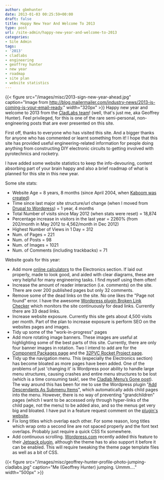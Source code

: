 ```yaml
---
author: gbmhunter
date: 2013-01-03 00:25:59+00:00
draft: false
title: Happy New Year And Welcome To 2013
type: post
url: /site-admin/happy-new-year-and-welcome-to-2013
categories:
- Site Admin
tags:
- '2013'
- cladlabs
- engineering
- geoffrey hunter
- new year
- roadmap
- site plan
- website statistics
---
```


{{< figure src="/images/misc/2013-sign-new-year-ahead.jpg" caption="Image from http://blog.mailermailer.com/industry-news/2013-is-coming-is-your-email-ready."  width="320px" >}} Happy new year and welcome to 2013 from the [CladLabs team](http://en.gravatar.com/gbmhunter)! (well, that's just me, aka Geoffrey Hunter). Feel privileged, for this is one of the rare semi-personal, non-engineering posts that are ever presented on this site.

First off, thanks to everyone who has visited this site. And a bigger thanks for anyone who has commented or learnt something from it! I hope that this site has provided useful engineering-related information for people doing anything from constructing DIY electronic circuits to getting involved with pyrotechnics and rocketry.

I have added some website statistics to keep the info-devouring, content absorbing part of your brain happy and also a brief roadmap of what is planned for this site in this new year.

Some site stats:

* Website Age = 8 years, 8 months (since April 2004, when [Kaboom was created](http://blog.mbedded.ninja/2004/04))
* Time since last major site structure/url change (when I moved from [Drupal to Wordpress](http://blog.mbedded.ninja/site-admin/wordpress-migration)) = 1 year, 4 months
* Total Number of visits since May 2012 (when stats were reset) = 18,874
* Percentage increase in visitors in the last year = 2260% (from 202/month in May 2012 to 4,562/month in Dec 2012)
* Highest Number of Views in 1 Day = 312
* Num. of Pages = 221
* Num. of Posts = 98
* Num. of Images = 1021
* Num. of Comments (including trackbacks) = 71

Website goals for this year:

* Add more [online calculators](http://blog.mbedded.ninja/electronics/general/online-calculators) to the Electronics section. If laid out properly, made to look good, and aided with clear diagrams, these are very helpful for many engineering tasks. I find myself using them often!
* Increase the amount of reader interaction (i.e. comments) on the site. There are over 200 published pages but only 32 comments.
* Remove some of the dead links on the site. No one likes the "Page not found" error. I have the awesome [Wordpress plugin Broken Link Checker](http://w-shadow.com/blog/2007/08/05/broken-link-checker-for-wordpress/) which monitors the site continuously for dead links. Currently there are 33 dead links.
* Increase website exposure. Currently this site gets about 4,500 visits per month. Part of the plan to increase exposure is perform SEO on the websites pages and images.
* Tidy up some of the "work-in-progress" pages
* Add more rotating image banners. These images are useful at highlighting some of the best parts of this site. Currently, there are only four banner images in rotation. Two I intend to add are for the [Component Packages page](http://blog.mbedded.ninja/electronics/circuit-design/component-packages) and the [32PVC Rocket Project page](http://blog.mbedded.ninja/pyrotechnics/rocketry/projects/32pvc).
* Tidy up the navigation menu. This (especially the Electronics section) has become bloated as more pages have been added. One of the problems of just 'changing it' is Wordpress poor ability to handle large menu structures, causing crashes and entire menu structures to be lost (which is a time consuming task!, see the [Cladlab Menu’s Gone post](http://blog.mbedded.ninja/site-admin/cladlab-menus-gone)). The way around this has been for me to use the Wordpress plugin "[Add Descendants As Submenu Items](http://www.viper007bond.com/wordpress-plugins/add-descendants-as-submenu-items/)", which automatically adds child pages into the menu. However, there is no way of preventing "grandchildren" pages (which I want to be accessed only through hyper-links of the child page, not the menu) to be added also, and so the menus get very big and bloated. I have put in a feature request comment on the [plugin's website](http://www.viper007bond.com/wordpress-plugins/add-descendants-as-submenu-items/).
* Fix long titles which overlap each other. For some reason, long titles which wrap onto a second line are not spaced properly and the font text overlaps. Probably just require a quick CSS fix somewhere.
* Add continuous scrolling. [Wordpress.com](http://wordpress.com/) recently added this feature to their [Jetpack plugin](http://wordpress.org/extend/plugins/jetpack/), although the theme has to also support it before it can be enabled. This will require tweaking the theme page template files as well as a bit of CSS.

{{< figure src="/images/misc/geoffrey-hunter-profile-photo-jumping-cladlabs.jpg" caption="Me (Geoffrey Hunter) jumping. Ummm...."  width="500px" >}}

